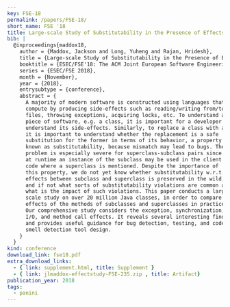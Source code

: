 ```yaml
---
key: FSE-18
permalink: /papers/FSE-18/
short_name: FSE '18
title: Large-scale Study of Substitutability in the Presence of Effects (Preprint)
bib: |
  @inproceedings{maddox18,
    author = {Maddox, Jackson and Long, Yuheng and Rajan, Hridesh},
    title = {Large-scale Study of Substitutability in the Presence of Effects},
    booktitle = {ESEC/FSE'18: The ACM Joint European Software Engineering Conference and Symposium on the Foundations of Software Engineering (ESEC/FSE)},
    series = {ESEC/FSE 2018},
    month = {November},
    year = {2018},
    entrysubtype = {conference},
    abstract = {
      A majority of modern software is constructed using languages that
      compute by producing side-effects such as reading/writing from/to
      files, throwing exceptions, acquiring locks, etc. To understand a
      piece of software, e.g. a class, it is important for a developer to
      understand its side-effects. Similarly, to replace a class with another,
      it is important to understand whether the replacement is a safe
      substitution for the former in terms of its behavior, a property
      known as substitutability, because mismatch may lead to bugs. The
      problem is especially severe for superclass-subclass pairs since
      at runtime an instance of the subclass may be used in the client
      code where a superclass is mentioned. Despite the importance of
      this property, we do not yet know whether substitutability w.r.t.
      effects between subclass and superclass is preserved in the wild,
      and if not what sorts of substitutability violations are common and
      what is the impact of such violations. This paper conducts a large
      scale study on over 20 million Java classes, in order to compare the
      effects of the methods of subclasses and superclasses in practice.
      Our comprehensive study considers the exception, synchronization,
      I/O, and method call effects. It reveals several interesting findings
      and provides useful guidance for bug detection, testing, and code
      smell detection tool design.
    }
  }
kind: conference
download_link: fse18.pdf
extra_download_links:
  - { link: supplement.html, title: Supplement }
  - { link: jlmaddox-effectstudy-FSE-235.zip , title: Artifact}
publication_year: 2018
tags:
  - panini
---
```

